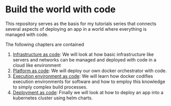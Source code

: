 # Build the world with code

This repository serves as the basis for my tutorials series that connects several aspects of deploying an app in a world where everything is managed with code.

The following chapters are contained

1. [Infrastructure as code](01-infrastructure-as-code/index.md): We will look at how basic infrastructure like servers and networks can be managed and deployed with code in a cloud like environment
2. [Platform as code](02-platform-as-code/index.md): We will deploy our own docker orchestrator with code.
3. [Execution environment as code](03-execution-as-code/index.md): We will learn how docker codifies execution environments for software and how to employ this knowledge to simply complex build processes.
4. [Deployment as code](04-deployment-as-code/index.md): Finally we will look at how to deploy an app into a kubernetes cluster using helm charts.